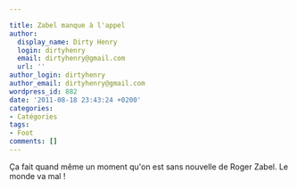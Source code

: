 ```yaml
---

title: Zabel manque à l'appel
author:
  display_name: Dirty Henry
  login: dirtyhenry
  email: dirtyhenry@gmail.com
  url: ''
author_login: dirtyhenry
author_email: dirtyhenry@gmail.com
wordpress_id: 882
date: '2011-08-18 23:43:24 +0200'
categories:
- Catégories
tags:
- Foot
comments: []
---
```

Ça fait quand même un moment qu'on est sans nouvelle de Roger Zabel. Le monde va mal !

